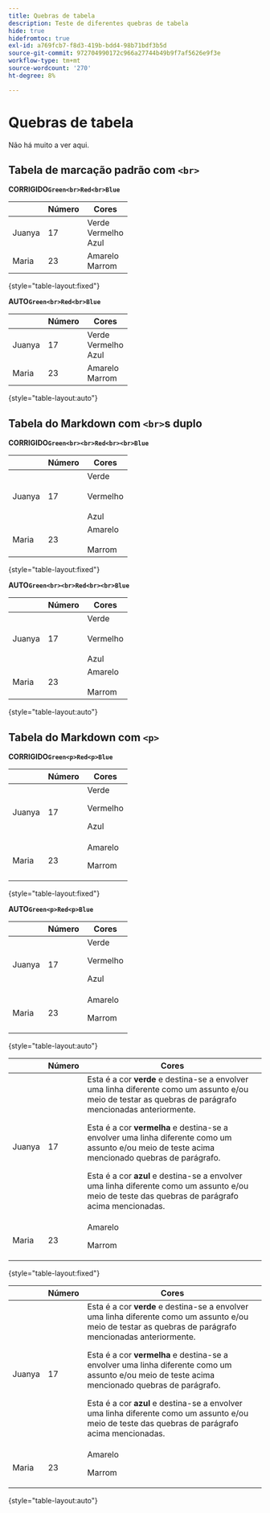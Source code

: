 ```yaml
---
title: Quebras de tabela
description: Teste de diferentes quebras de tabela
hide: true
hidefromtoc: true
exl-id: a769fcb7-f8d3-419b-bdd4-98b71bdf3b5d
source-git-commit: 972704990172c966a27744b49b9f7af5626e9f3e
workflow-type: tm+mt
source-wordcount: '270'
ht-degree: 8%

---
```


# Quebras de tabela

Não há muito a ver aqui.

## Tabela de marcação padrão com `<br>`

**CORRIGIDO`Green<br>Red<br>Blue`**

|  | Número | Cores |
|---|---|---|
| Juanya | 17 | Verde<br>Vermelho<br>Azul |
| Maria | 23 | Amarelo<br>Marrom |

{style="table-layout:fixed"}

**AUTO`Green<br>Red<br>Blue`**

|  | Número | Cores |
|---|---|---|
| Juanya | 17 | Verde<br>Vermelho<br>Azul |
| Maria | 23 | Amarelo<br>Marrom |

{style="table-layout:auto"}

## Tabela do Markdown com `<br>`s duplo

**CORRIGIDO`Green<br><br>Red<br><br>Blue`**

|  | Número | Cores |
|---|---|---|
| Juanya | 17 | Verde<br><br>Vermelho<br><br>Azul |
| Maria | 23 | Amarelo<br><br>Marrom |

{style="table-layout:fixed"}

**AUTO`Green<br><br>Red<br><br>Blue`**

|  | Número | Cores |
|---|---|---|
| Juanya | 17 | Verde<br><br>Vermelho<br><br>Azul |
| Maria | 23 | Amarelo<br><br>Marrom |

{style="table-layout:auto"}

## Tabela do Markdown com `<p>`

**CORRIGIDO`Green<p>Red<p>Blue`**

|  | Número | Cores |
|---|---|---|
| Juanya | 17 | Verde<p>Vermelho<p>Azul |
| Maria | 23 | Amarelo<p>Marrom |

{style="table-layout:fixed"}

**AUTO`Green<p>Red<p>Blue`**

|  | Número | Cores |
|---|---|---|
| Juanya | 17 | Verde<p>Vermelho<p>Azul |
| Maria | 23 | Amarelo<p>Marrom |

{style="table-layout:auto"}

|  | Número | Cores |
|---|---|---|
| Juanya | 17 | Esta é a cor **verde** e destina-se a envolver uma linha diferente como um assunto e/ou meio de testar as quebras de parágrafo mencionadas anteriormente. <p>Esta é a cor **vermelha** e destina-se a envolver uma linha diferente como um assunto e/ou meio de teste acima mencionado quebras de parágrafo. <p>Esta é a cor **azul** e destina-se a envolver uma linha diferente como um assunto e/ou meio de teste das quebras de parágrafo acima mencionadas. |
| Maria | 23 | Amarelo<p>Marrom |

{style="table-layout:fixed"}

|  | Número | Cores |
|---|---|---|
| Juanya | 17 | Esta é a cor **verde** e destina-se a envolver uma linha diferente como um assunto e/ou meio de testar as quebras de parágrafo mencionadas anteriormente. <p>Esta é a cor **vermelha** e destina-se a envolver uma linha diferente como um assunto e/ou meio de teste acima mencionado quebras de parágrafo. <p>Esta é a cor **azul** e destina-se a envolver uma linha diferente como um assunto e/ou meio de teste das quebras de parágrafo acima mencionadas. |
| Maria | 23 | Amarelo<p>Marrom |

{style="table-layout:auto"}
